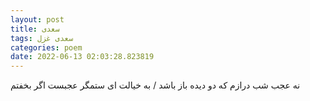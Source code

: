 ```yaml
---
layout: post
title: سعدی
tags: سعدی غزل
categories: poem
date: 2022-06-13 02:03:28.823819
---
```


نه عجب شب درازم که دو دیده باز باشد / به خیالت ای ستمگر عجبست اگر بخفتم